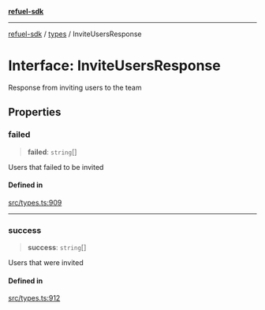 [**refuel-sdk**](../../README.md)

***

[refuel-sdk](../../modules.md) / [types](../README.md) / InviteUsersResponse

# Interface: InviteUsersResponse

Response from inviting users to the team

## Properties

### failed

> **failed**: `string`[]

Users that failed to be invited

#### Defined in

[src/types.ts:909](https://github.com/refuel-ai/refuel-sdk/blob/ce96b857bf5c9f1c73e98ea4629535109c473935/src/types.ts#L909)

***

### success

> **success**: `string`[]

Users that were invited

#### Defined in

[src/types.ts:912](https://github.com/refuel-ai/refuel-sdk/blob/ce96b857bf5c9f1c73e98ea4629535109c473935/src/types.ts#L912)
